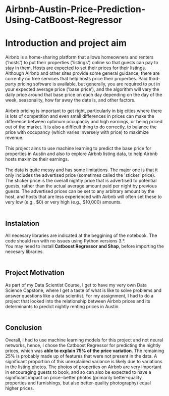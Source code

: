 # Airbnb-Austin-Price-Prediction-Using-CatBoost-Regressor
# **Introduction and project aim**<br>
Airbnb is a home-sharing platform that allows homeowners and renters ('hosts') to put their properties ('listings') online so that guests can pay to stay in them. Hosts are expected to set their prices for their listings. Although Airbnb and other sites provide some general guidance, there are currently no free services that help hosts price their properties. Paid third-party pricing software is available, but generally, you are required to put in your expected average price ('base price’), and the algorithm will vary the daily price around that base price on each day depending on the day of the week, seasonality, how far away the date is, and other factors.
<br>
<br>
Airbnb pricing is important to get right, particularly in big cities where there is lots of competition and even small differences in prices can make the difference between optimum occupancy and high earnings, or being priced out of the market. It is also a difficult thing to do correctly, to balance the price with occupancy (which varies inversely with price) to maximize revenue.<br>
<br>
This project aims to use machine learning to predict the base price for properties in Austin and also to explore Airbnb listing data, to help Airbnb hosts maximize their earnings.<br>
<br>
The data is quite messy and has some limitations. The major one is that it only includes the advertised price (sometimes called the 'sticker' price). The sticker price is the overall nightly price that is advertised to potential guests, rather than the actual average amount paid per night by previous guests. The advertised prices can be set to any arbitrary amount by the host, and hosts that are less experienced with Airbnb will often set these to very low (e.g., $0) or very high (e.g., $10,000) amounts.<br>
<br>
## **Instalation**<br>
All necesary libraries are indicated at the beggining of the notebook. The code should run with no issues using Python versions 3.*.<br>
You may need to install **Catboost Regressor and Shap**, before importing the necesary libraries.<br>
<br>
## **Project Motivation**<br>
As part of my Data Scientist Course, I get to have my very own Data Science Capstone, where I get a taste of what is like to solve problems and answer questions like a data scientist. For my assignment, I had to do a project that looked into the relationship between Airbnb prices and its determinants to predict nightly renting prices in Austin.<br>
<br>
## **Conclusion**<br>
Overall, I had to use machine learning models for this project and not neural networks, hence, I chose the Catboost Regressor for predicting the nightly prices, which was **able to explain 75% of the price variation**. The remaining 25% is probably made up of features that were not present in the data. A significant proportion of this unexplained variance is likely due to variations in the listing photos. The photos of properties on Airbnb are very important in encouraging guests to book, and so can also be expected to have a significant impact on price - better photos (primarily better-quality properties and furnishings, but also better-quality photography) equal higher prices.
